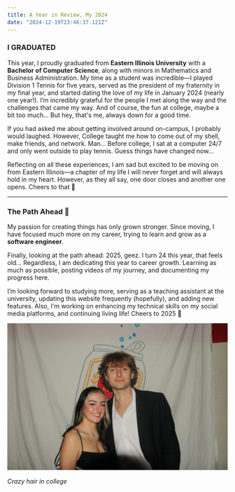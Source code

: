 ```yaml
---
title: A Year in Review, My 2024
date: "2024-12-19T23:46:37.121Z"
---
```


### I GRADUATED

This year, I proudly graduated from **Eastern Illinois University** with a **Bachelor of Computer Science**, along with minors in Mathematics and Business Administration. My time as a student was incredible—I played Division 1 Tennis for five years, served as the president of my fraternity in my final year, and started dating the love of my life in January 2024 (nearly one year!). I’m incredibly grateful for the people I met along the way and the challenges that came my way. And of course, the fun at college, maybe a bit too much... But hey, that's me, always down for a good time.

If you had asked me about getting involved around on-campus, I probably would laughed. However, College taught me how to come out of my shell, make friends, and network. Man... Before college, I sat at a computer 24/7 and only went outside to play tennis. Guess things have changed now...

Reflecting on all these experiences, I am sad but excited to be moving on from Eastern Illinois—a chapter of my life I will never forget and will always hold in my heart. However, as they all say, one door closes and another one opens. Cheers to that 🥂

---

### The Path Ahead 🚀

My passion for creating things has only grown stronger. Since moving, I have focused much more on my career, trying to learn and grow as a **software engineer**.

Finally, looking at the path ahead: 2025, geez. I turn 24 this year, that feels old... Regardless, I am dedicating this year to career growth. Learning as much as possible, posting videos of my journey, and documenting my progress here.

I’m looking forward to studying more, serving as a teaching assistant at the university, updating this website frequently (hopefully), and adding new features. Also, I'm working on enhancing my technical skills on my social media platforms, and continuing living life! Cheers to 2025 🥂

![Me and my love](./meandmylove.png)

*Crazy hair in college*